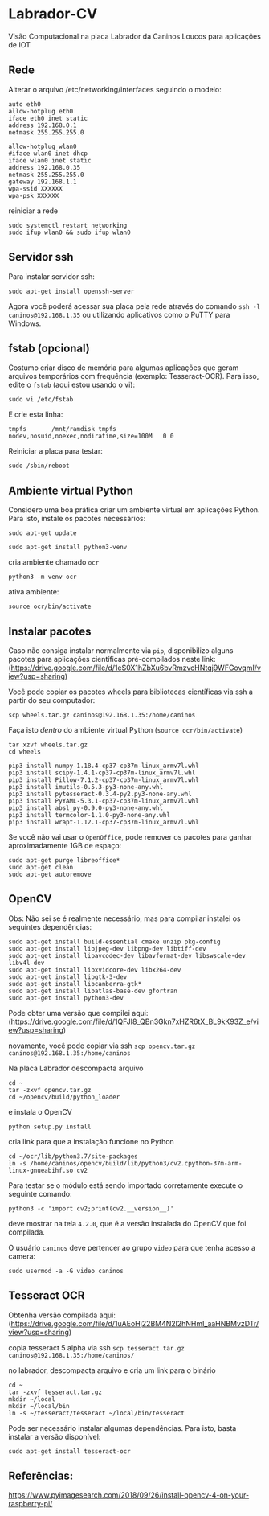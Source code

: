 # Labrador-CV

Visão Computacional na placa Labrador da Caninos Loucos para aplicações de IOT

## Rede

Alterar o arquivo /etc/networking/interfaces seguindo o modelo:

```
auto eth0
allow-hotplug eth0 
iface eth0 inet static
address 192.168.0.1
netmask 255.255.255.0

allow-hotplug wlan0
#iface wlan0 inet dhcp
iface wlan0 inet static 
address 192.168.0.35
netmask 255.255.255.0
gateway 192.168.1.1
wpa-ssid XXXXXX
wpa-psk XXXXXX
```

reiniciar a rede

```
sudo systemctl restart networking
sudo ifup wlan0 && sudo ifup wlan0
```

## Servidor ssh

Para instalar servidor ssh:

`sudo apt-get install openssh-server`

Agora você poderá acessar sua placa pela rede através do comando `ssh -l caninos@192.168.1.35` ou utilizando aplicativos como o PuTTY para Windows.

## fstab (opcional)

Costumo criar disco de memória para algumas aplicações que geram arquivos
temporários com frequência (exemplo: Tesseract-OCR). Para isso, edite o `fstab` (aqui estou usando o vi):

`sudo vi /etc/fstab`

E crie esta linha:

`tmpfs       /mnt/ramdisk tmpfs   nodev,nosuid,noexec,nodiratime,size=100M   0 0`

Reiniciar a placa para testar:

`sudo /sbin/reboot`

## Ambiente virtual Python 

Considero uma boa prática criar um ambiente virtual em aplicações Python. Para isto, instale os pacotes necessários:

`sudo apt-get update`

`sudo apt-get install python3-venv`

cria ambiente chamado `ocr`

`python3 -m venv ocr`

ativa ambiente:

`source ocr/bin/activate`

## Instalar pacotes 

Caso não consiga instalar normalmente via `pip`, disponibilizo alguns pacotes para aplicações científicas pré-compilados neste link: (https://drive.google.com/file/d/1eS0X1hZbXu6bvRmzvcHNtqj9WFGovqmI/view?usp=sharing)

Você pode copiar os pacotes wheels para bibliotecas científicas via ssh a partir do seu computador:

`scp wheels.tar.gz caninos@192.168.1.35:/home/caninos`


Faça isto *dentro* do ambiente virtual Python (`source ocr/bin/activate`)

```
tar xzvf wheels.tar.gz
cd wheels

pip3 install numpy-1.18.4-cp37-cp37m-linux_armv7l.whl 
pip3 install scipy-1.4.1-cp37-cp37m-linux_armv7l.whl
pip3 install Pillow-7.1.2-cp37-cp37m-linux_armv7l.whl
pip3 install imutils-0.5.3-py3-none-any.whl
pip3 install pytesseract-0.3.4-py2.py3-none-any.whl 
pip3 install PyYAML-5.3.1-cp37-cp37m-linux_armv7l.whl
pip3 install absl_py-0.9.0-py3-none-any.whl
pip3 install termcolor-1.1.0-py3-none-any.whl 
pip3 install wrapt-1.12.1-cp37-cp37m-linux_armv7l.whl
```

Se você não vai usar o `OpenOffice`, pode remover os pacotes para ganhar aproximadamente 1GB de espaço:

```
sudo apt-get purge libreoffice*
sudo apt-get clean
sudo apt-get autoremove
```

## OpenCV

Obs: Não sei se é realmente necessário, mas para compilar instalei os seguintes dependências:

```
sudo apt-get install build-essential cmake unzip pkg-config
sudo apt-get install libjpeg-dev libpng-dev libtiff-dev
sudo apt-get install libavcodec-dev libavformat-dev libswscale-dev libv4l-dev
sudo apt-get install libxvidcore-dev libx264-dev
sudo apt-get install libgtk-3-dev
sudo apt-get install libcanberra-gtk*
sudo apt-get install libatlas-base-dev gfortran
sudo apt-get install python3-dev
```

Pode obter uma versão que compilei aqui: (https://drive.google.com/file/d/1QFJI8_QBn3Gkn7xHZR6tX_BL9kK93Z_e/view?usp=sharing)

novamente, você pode copiar via ssh
`scp opencv.tar.gz caninos@192.168.1.35:/home/caninos`


Na placa Labrador descompacta arquivo

```
cd ~
tar -zxvf opencv.tar.gz
cd ~/opencv/build/python_loader
```

e instala o OpenCV

`python setup.py install`

cria link para que a instalação funcione no Python

```
cd ~/ocr/lib/python3.7/site-packages
ln -s /home/caninos/opencv/build/lib/python3/cv2.cpython-37m-arm-linux-gnueabihf.so cv2
```

Para testar se o módulo está sendo importado corretamente execute o seguinte comando:

`python3 -c 'import cv2;print(cv2.__version__)'`

deve mostrar na tela `4.2.0`, que é a versão instalada do OpenCV que foi compilada.

O usuário `caninos` deve pertencer ao grupo `video` para que tenha acesso a camera:

`sudo usermod -a -G video caninos`

## Tesseract OCR

Obtenha versão compilada aqui: (https://drive.google.com/file/d/1uAEoHj22BM4N2l2hNHmI_aaHNBMvzDTr/view?usp=sharing)

copia tesseract 5 alpha via ssh
`scp tesseract.tar.gz caninos@192.168.1.35:/home/caninos/`

no labrador, descompacta arquivo e cria um link para o binário

```
cd ~
tar -zxvf tesseract.tar.gz
mkdir ~/local
mkdir ~/local/bin
ln -s ~/tesseract/tesseract ~/local/bin/tesseract
```

Pode ser necessário instalar algumas dependências. Para isto, basta instalar a versão disponível:

`sudo apt-get install tesseract-ocr`



## Referências:

https://www.pyimagesearch.com/2018/09/26/install-opencv-4-on-your-raspberry-pi/
